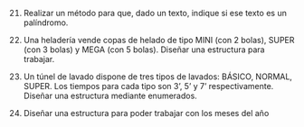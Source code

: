 21. Realizar un método para que, dado un texto, indique si ese texto es un palíndromo.

22. Una heladería vende copas de helado de tipo MINI (con 2 bolas), SUPER (con 3 bolas) y MEGA (con
    5 bolas). Diseñar una estructura para trabajar.

23. Un túnel de lavado dispone de tres tipos de lavados: BÁSICO, NORMAL, SUPER. Los tiempos para
    cada tipo son 3’, 5’ y 7’ respectivamente. Diseñar una estructura mediante enumerados.

24. Diseñar una estructura para poder trabajar con los meses del año